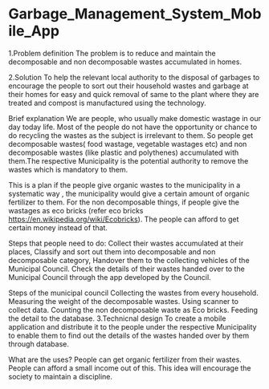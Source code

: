 # Garbage_Management_System_Mobile_App

1.Problem definition
	The problem is to reduce and maintain the decomposable and non decomposable wastes accumulated in homes.

2.Solution
	To help the relevant local authority to the disposal of garbages to encourage the people to sort out their household wastes and garbage at their homes for easy and quick removal of same to the plant where they are treated and compost is manufactured using the technology.


Brief explanation
We are people, who usually  make domestic wastage in our day today life. Most of the people do not have  the opportunity or chance to do recycling the wastes as the subject is irrelevant to them. So people get decomposable wastes( food wastage, vegetable wastages etc) and non decomposable wastes (like plastic and polythenes) accumulated  with them.The respective Municipality is the potential authority  to remove the wastes which is mandatory to them.


This is a plan if the people give organic wastes to the municipality in a systematic way , the municipality would give a  certain amount of organic fertilizer to them. For the non decomposable things, if people give the wastages as eco bricks (refer eco bricks https://en.wikipedia.org/wiki/Ecobricks).
The people can afford to get certain money instead of that.
 
Steps that people need to do:
Collect their wastes accumulated at their places,
Classify and sort  out  them into decomposable and non decomposable category,
Handover them to the collecting vehicles of the Municipal Council.
Check the details  of their wastes handed over to the Municipal Council through the app developed by the Council.
 
Steps of the municipal council 
Collecting  the wastes from every household.
Measuring  the weight of the decomposable wastes.
Using scanner to collect data.
Counting  the non decomposable waste as Eco bricks.
Feeding  the detail to the database.
3.Technicnal design
To create a mobile application and distribute  it to the people under the respective Municipality to enable them to find out the details of the wastes handed over by them through database.
 
 
What are the uses?
People can get organic fertilizer from their wastes.
People can afford a small income out of this.
This idea will encourage the society to maintain a discipline.

